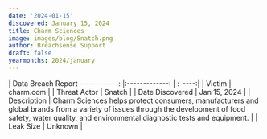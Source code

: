 ```yaml
---
date: '2024-01-15'
discovered: January 15, 2024
title: Charm Sciences
image: images/blog/Snatch.png
author: Breachsense Support
draft: false
yearmonths: 2024/january
---
```



| Data Breach Report
------------:     |:-------------:    | :-----:|
| Victim      | charm.com      | 
| Threat Actor      | Snatch      | 
| Date Discovered      | Jan 15, 2024      | 
| Description      | Charm Sciences helps protect consumers, manufacturers and global brands from a variety of issues through the development of food safety, water quality, and environmental diagnostic tests and equipment.      | 
| Leak Size      | Unknown      | 


